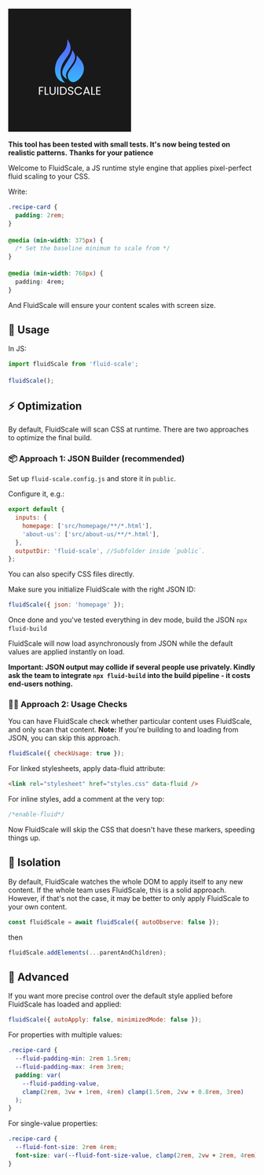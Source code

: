 ![Tool Logo](https://github.com/bluepersia/FluidScale/raw/master/assets/logo.jpg)

**This tool has been tested with small tests. It's now being tested on realistic patterns.**
**Thanks for your patience**

Welcome to FluidScale, a JS runtime style engine that applies pixel-perfect fluid scaling to your CSS.

Write:

```css
.recipe-card {
  padding: 2rem;
}

@media (min-width: 375px) {
  /* Set the baseline minimum to scale from */
}

@media (min-width: 768px) {
  padding: 4rem;
}
```

And FluidScale will ensure your content scales with screen size.

## 🚀 Usage

In JS:

```js
import fluidScale from 'fluid-scale';

fluidScale();
```

## ⚡ Optimization

By default, FluidScale will scan CSS at runtime.
There are two approaches to optimize the final build.

### 📦 Approach 1: JSON Builder (recommended)

Set up `fluid-scale.config.js` and store it in `public`.

Configure it, e.g.:

```js
export default {
  inputs: {
    homepage: ['src/homepage/**/*.html'],
    'about-us': ['src/about-us/**/*.html'],
  },
  outputDir: 'fluid-scale', //Subfolder inside `public`.
};
```

You can also specify CSS files directly.

Make sure you initialize FluidScale with the right JSON ID:

```js
fluidScale({ json: 'homepage' });
```

Once done and you've tested everything in dev mode, build the JSON
`npx fluid-build`

FluidScale will now load asynchronously from JSON while the default values are applied instantly on load.

**Important: JSON output may collide if several people use privately. Kindly ask the team to integrate `npx fluid-build` into the build pipeline - it costs end-users nothing.**

### 🕵️‍♂️ Approach 2: Usage Checks

You can have FluidScale check whether particular content uses FluidScale, and only scan that content.
**Note:** If you're building to and loading from JSON, you can skip this approach.

```js
fluidScale({ checkUsage: true });
```

For linked stylesheets, apply data-fluid attribute:

```html
<link rel="stylesheet" href="styles.css" data-fluid />
```

For inline styles, add a comment at the very top:

```css
/*enable-fluid*/
```

Now FluidScale will skip the CSS that doesn't have these markers, speeding things up.

## 🧱 Isolation

By default, FluidScale watches the whole DOM to apply itself to any new content.
If the whole team uses FluidScale, this is a solid approach. However, if that's not the case, it may be better to only apply FluidScale to your own content.

```js
const fluidScale = await fluidScale({ autoObserve: false });
```

then

```js
fluidScale.addElements(...parentAndChildren);
```

## 📐 Advanced

If you want more precise control over the default style applied before FluidScale has loaded and applied:

```js
fluidScale({ autoApply: false, minimizedMode: false });
```

For properties with multiple values:

```css
.recipe-card {
  --fluid-padding-min: 2rem 1.5rem;
  --fluid-padding-max: 4rem 3rem;
  padding: var(
    --fluid-padding-value,
    clamp(2rem, 3vw + 1rem, 4rem) clamp(1.5rem, 2vw + 0.8rem, 3rem)
  );
}
```

For single-value properties:

```css
.recipe-card {
  --fluid-font-size: 2rem 4rem;
  font-size: var(--fluid-font-size-value, clamp(2rem, 2vw + 2rem, 4rem));
}
```
